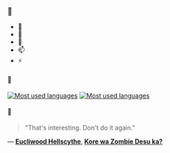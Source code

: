 ### 👋

- 🔭
- 🌱
- 💬
- 📫
- ⚡

#### 🧏

[![Most used languages](https://github-readme-stats-aynah.vercel.app/api/top-langs/?username=aynh&theme=solarized-dark&langs_count=6&layout=compact&hide_title=true)](https://github.com/anuraghazra/github-readme-stats#gh-dark-mode-only)
[![Most used languages](https://github-readme-stats-aynah.vercel.app/api/top-langs/?username=aynh&theme=solarized-light&langs_count=6&layout=compact&hide_title=true)](https://github.com/anuraghazra/github-readme-stats#gh-light-mode-only)

#### 💬

> "That's interesting. Don't do it again."

&mdash; [**Eucliwood Hellscythe**](https://myanimelist.net/character.php?q=Eucliwood%20Hellscythe&cat=character), [**Kore wa Zombie Desu ka?**](https://myanimelist.net/search/all?q=Kore%20wa%20Zombie%20Desu%20ka%3F&cat=all)
